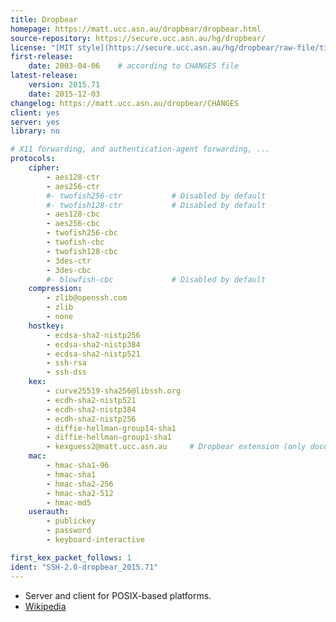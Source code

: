 ```yaml
---
title: Dropbear
homepage: https://matt.ucc.asn.au/dropbear/dropbear.html
source-repository: https://secure.ucc.asn.au/hg/dropbear/
license: "[MIT style](https://secure.ucc.asn.au/hg/dropbear/raw-file/tip/LICENSE)"
first-release:
    date: 2003-04-06    # according to CHANGES file
latest-release:
    version: 2015.71
    date: 2015-12-03
changelog: https://matt.ucc.asn.au/dropbear/CHANGES
client: yes
server: yes
library: no

# X11 forwarding, and authentication-agent forwarding, ...
protocols:
    cipher:
        - aes128-ctr
        - aes256-ctr
        #- twofish256-ctr           # Disabled by default
        #- twofish128-ctr           # Disabled by default
        - aes128-cbc
        - aes256-cbc
        - twofish256-cbc
        - twofish-cbc
        - twofish128-cbc
        - 3des-ctr
        - 3des-cbc
        #- blowfish-cbc             # Disabled by default
    compression:
        - zlib@openssh.com
        - zlib
        - none
    hostkey:
        - ecdsa-sha2-nistp256
        - ecdsa-sha2-nistp384
        - ecdsa-sha2-nistp521
        - ssh-rsa
        - ssh-dss
    kex:
        - curve25519-sha256@libssh.org
        - ecdh-sha2-nistp521
        - ecdh-sha2-nistp384
        - ecdh-sha2-nistp256
        - diffie-hellman-group14-sha1
        - diffie-hellman-group1-sha1
        - kexguess2@matt.ucc.asn.au     # Dropbear extension (only documented in their CHANGES file?)
    mac:
        - hmac-sha1-96
        - hmac-sha1
        - hmac-sha2-256
        - hmac-sha2-512
        - hmac-md5
    userauth:
        - publickey
        - password
        - keyboard-interactive

first_kex_packet_follows: 1
ident: "SSH-2.0-dropbear_2015.71"
---
```

* Server and client for POSIX-based platforms.
* [Wikipedia](https://en.wikipedia.org/wiki/Dropbear_%28software%29)
